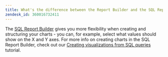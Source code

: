 ```yaml
---
title: What's the difference between the Report Builder and the SQL Report Builder?
zendesk_id: 360016732411
---
```


The [SQL Report Builder](../data-analyst/dev-reports/sql-rpt-bldr.md) gives you more flexibility when creating and structuring your charts - you can, for example, select what values should show on the X and Y axes. For more info on creating charts in the SQL Report Builder, check out our [Creating visualizations from SQL queries](../tutorials/create-visuals-from-sql.md) tutorial.
